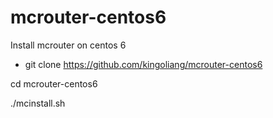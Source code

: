 # mcrouter-centos6
Install mcrouter on centos 6

  - git clone https://github.com/kingoliang/mcrouter-centos6

   cd mcrouter-centos6

   ./mcinstall.sh
